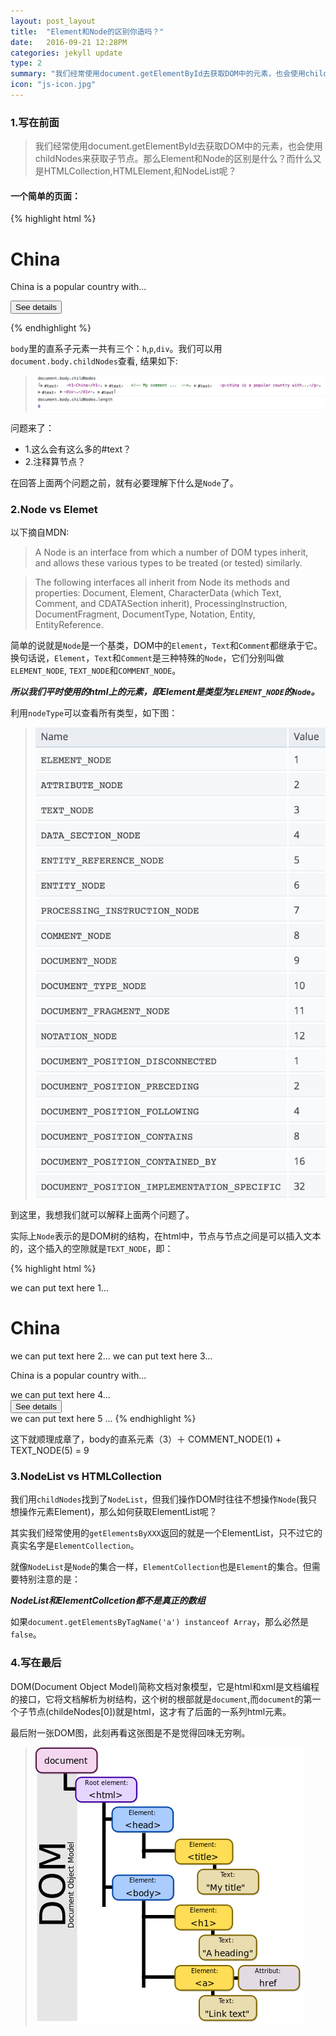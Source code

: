 ```yaml
---
layout: post_layout
title:  "Element和Node的区别你造吗？"
date:   2016-09-21 12:28PM
categories: jekyll update
type: 2
summary: "我们经常使用document.getElementById去获取DOM中的元素，也会使用childNodes来获取子节点。那么Element和Node的区别是什么？而什么又是HTMLCollection,HTMLElement,和NodeList呢？"
icon: "js-icon.jpg"
---
```


### 1.写在前面

>我们经常使用document.getElementById去获取DOM中的元素，也会使用childNodes来获取子节点。那么Element和Node的区别是什么？而什么又是HTMLCollection,HTMLElement,和NodeList呢？

#### 一个简单的页面：

{% highlight html %}
<html>
  <body>
    <h1>China</h1>
    <!-- My comment ...  -->
    <p>China is a popular country with...</p>
    <div>
      <button>See details</button>
    </div>
  </body>
</html>

{% endhighlight %}

`body`里的直系子元素一共有三个：`h`,`p`,`div`。我们可以用`document.body.childNodes`查看, 结果如下:

>![](/../img/element/nodelist.png)

问题来了：

- 1.这么会有这么多的#text？
- 2.注释算节点？

在回答上面两个问题之前，就有必要理解下什么是`Node`了。

### 2.Node vs Elemet

以下摘自MDN:

>A Node is an interface from which a number of DOM types inherit, and allows these various types to be treated (or tested) similarly.

>The following interfaces all inherit from Node its methods and properties: Document, Element, CharacterData (which Text, Comment, and CDATASection inherit), ProcessingInstruction, DocumentFragment, DocumentType, Notation, Entity, EntityReference.

简单的说就是`Node`是一个基类，DOM中的`Element`，`Text`和`Comment`都继承于它。
换句话说，`Element`，`Text`和`Comment`是三种特殊的`Node`，它们分别叫做`ELEMENT_NODE`,
`TEXT_NODE`和`COMMENT_NODE`。

***所以我们平时使用的html上的元素，即Element是类型为`ELEMENT_NODE`的`Node`。***

利用`nodeType`可以查看所有类型，如下图：

>![](/../img/element/nodetype.png)

到这里，我想我们就可以解释上面两个问题了。

实际上`Node`表示的是DOM树的结构，在html中，节点与节点之间是可以插入文本的，这个插入的空隙就是`TEXT_NODE`，即：

{% highlight html %}
<body>
    we can put text here 1...
    <h1>China</h1>
    we can put text here 2...
    <!-- My comment ...  -->
    we can put text here 3...
    <p>China is a popular country with...</p>
    we can put text here 4...
    <div>
      <button>See details</button>
    </div>
    we can put text here 5 ...
</body>
{% endhighlight %}


这下就顺理成章了，body的直系元素（3）＋ COMMENT_NODE(1) + TEXT_NODE(5) = 9

### 3.NodeList vs HTMLCollection

我们用`childNodes`找到了`NodeList`，但我们操作DOM时往往不想操作`Node`(我只想操作元素Element)，那么如何获取ElementList呢？

其实我们经常使用的`getElementsByXXX`返回的就是一个ElementList，只不过它的真实名字是`ElementCollection`。

就像`NodeList`是`Node`的集合一样，`ElementCollection`也是`Element`的集合。但需要特别注意的是：

***NodeList和ElementCollcetion都不是真正的数组***

如果`document.getElementsByTagName('a') instanceof Array`，那么必然是`false`。

### 4.写在最后

DOM(Document Object Model)简称文档对象模型，它是html和xml是文档编程的接口，它将文档解析为树结构，这个树的根部就是`document`,而`document`的第一个子节点(childeNodes[0])就是html，这才有了后面的一系列html元素。

最后附一张DOM图，此刻再看这张图是不是觉得回味无穷咧。

>![](/../img/element/dom.png)
